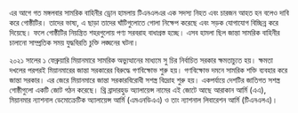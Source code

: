 এর আগে গত মঙ্গলবার সামরিক বাহিনীর ড্রোন হামলায় টিএনএলএর এক সদস্য নিহত এবং চারজন আহত হন বলেও দাবি করে গোষ্ঠীটির। তাদের ভাষ্য, এ ছাড়া তাদের ঘাঁটিগুলোতে গোলা নিক্ষেপ করেছে এবং সড়ক যোগাযোগ বিচ্ছিন্ন করে দিয়েছে। ফলে গোষ্ঠীটির নিয়ন্ত্রিত শহরগুলোয় পণ্য সরবরাহ বাধাগ্রস্ত হচ্ছে। এসব হামলা ছিল জান্তা সামরিক বাহিনীর চালানো সাম্প্রতিক সময় যুদ্ধবিরতি চুক্তি লঙ্ঘনের ঘটনা।

২০২১ সালের ১ ফেব্রুয়ারি মিয়ানমারে সামরিক অভ্যুত্থানের মাধ্যমে সু চির নির্বাচিত সরকার ক্ষমতাচ্যুত হয়। ক্ষমতা দখলের পরপরই মিয়ানমারের জান্তা সরকারের বিরুদ্ধে গণবিক্ষোভ শুরু হয়। গণবিক্ষোভ দমনে সামরিক শক্তি ব্যবহার করে জান্তা সরকার। এর জেরে মিয়ানমারে জান্তা সরকারবিরোধী সশস্ত্র বিদ্রোহ শুরু হয়। একপর্যায়ে দেশটির জাতিগত সশস্ত্র গোষ্ঠীগুলো একটি জোট গঠন করেছে। থ্রি ব্রাদারহুড অ্যালায়েন্স নামের এই জোটে আছে আরাকান আর্মি (এএ), মিয়ানমার ন্যাশনাল ডেমোক্রেটিক অ্যালায়েন্স আর্মি (এমএনডিএএ) ও তাং ন্যাশনাল লিবারেশন আর্মি (টিএনএলএ)।
